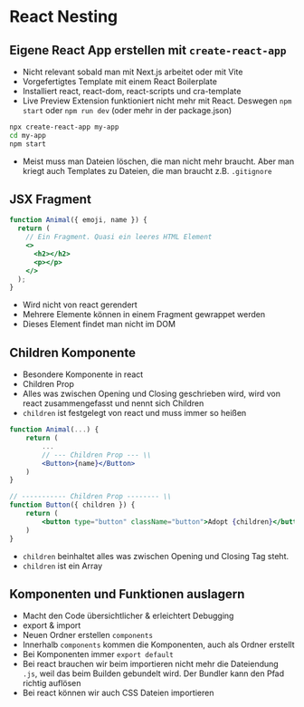 # React Nesting

## Eigene React App erstellen mit `create-react-app`

- Nicht relevant sobald man mit Next.js arbeitet oder mit Vite
- Vorgefertigtes Template mit einem React Boilerplate
- Installiert react, react-dom, react-scripts und cra-template
- Live Preview Extension funktioniert nicht mehr mit React. Deswegen `npm start` oder `npm run dev` (oder mehr in der package.json)

```bash
npx create-react-app my-app
cd my-app
npm start
```

- Meist muss man Dateien löschen, die man nicht mehr braucht. Aber man kriegt auch Templates zu Dateien, die man braucht z.B. `.gitignore`

## JSX Fragment

```jsx
function Animal({ emoji, name }) {
  return (
    // Ein Fragment. Quasi ein leeres HTML Element
    <>
      <h2></h2>
      <p></p>
    </>
  );
}
```

- Wird nicht von react gerendert
- Mehrere Elemente können in einem Fragment gewrappet werden
- Dieses Element findet man nicht im DOM

## Children Komponente

- Besondere Komponente in react
- Children Prop
- Alles was zwischen Opening und Closing geschrieben wird, wird von react zusammengefasst und nennt sich Children
- `children` ist festgelegt von react und muss immer so heißen

```jsx
function Animal(...) {
	return (
		...
		// --- Children Prop --- \\
		<Button>{name}</Button>
	)
}

// ----------- Children Prop -------- \\
function Button({ children }) {
	return (
		<button type="button" className="button">Adopt {children}</button>
	)
}
```

- `children` beinhaltet alles was zwischen Opening und Closing Tag steht.
- `children` ist ein Array

## Komponenten und Funktionen auslagern

- Macht den Code übersichtlicher & erleichtert Debugging
- export & import
- Neuen Ordner erstellen `components`
- Innerhalb `components` kommen die Komponenten, auch als Ordner erstellt
- Bei Komponenten immer `export default`
- Bei react brauchen wir beim importieren nicht mehr die Dateiendung `.js`, weil das beim Builden gebundelt wird. Der Bundler kann den Pfad richtig auflösen
- Bei react können wir auch CSS Dateien importieren
